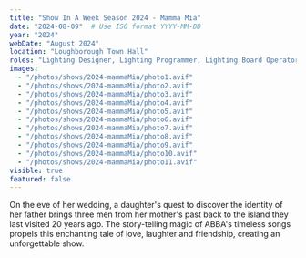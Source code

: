```yaml
---
title: "Show In A Week Season 2024 - Mamma Mia"
date: "2024-08-09"  # Use ISO format YYYY-MM-DD
year: "2024"
webDate: "August 2024"
location: "Loughborough Town Hall"
roles: "Lighting Designer, Lighting Programmer, Lighting Board Operator"
images:
  - "/photos/shows/2024-mammaMia/photo1.avif"
  - "/photos/shows/2024-mammaMia/photo2.avif"
  - "/photos/shows/2024-mammaMia/photo3.avif"
  - "/photos/shows/2024-mammaMia/photo4.avif"
  - "/photos/shows/2024-mammaMia/photo5.avif"
  - "/photos/shows/2024-mammaMia/photo6.avif"
  - "/photos/shows/2024-mammaMia/photo7.avif"
  - "/photos/shows/2024-mammaMia/photo8.avif"
  - "/photos/shows/2024-mammaMia/photo9.avif"
  - "/photos/shows/2024-mammaMia/photo10.avif"
  - "/photos/shows/2024-mammaMia/photo11.avif"
visible: true
featured: false
---
```

On the eve of her wedding, a daughter's quest to discover the identity of her father brings three men from her mother's past back to the island they last visited 20 years ago. The story-telling magic of ABBA's timeless songs propels this enchanting tale of love, laughter and friendship, creating an unforgettable show.